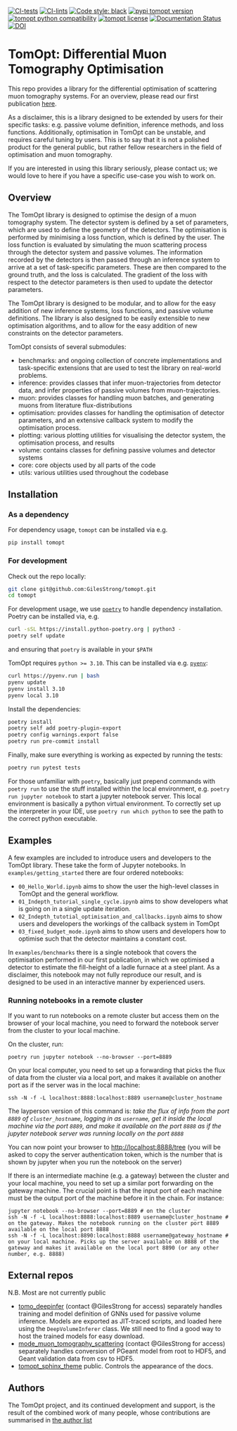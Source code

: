 [![CI-tests](https://github.com/GilesStrong/tomopt/actions/workflows/tests.yml/badge.svg)](https://github.com/GilesStrong/tomopt/actions)
[![CI-lints](https://github.com/GilesStrong/tomopt/actions/workflows/linting.yml/badge.svg)](https://github.com/GilesStrong/tomopt/actions)
[![Code style: black](https://img.shields.io/badge/code%20style-black-000000.svg)](https://github.com/psf/black)
[![pypi tomopt version](https://img.shields.io/pypi/v/tomopt.svg)](https://pypi.python.org/pypi/tomopt)
[![tomopt python compatibility](https://img.shields.io/pypi/pyversions/tomopt.svg)](https://pypi.python.org/pypi/tomopt) [![tomopt license](https://img.shields.io/pypi/l/tomopt.svg)](https://pypi.python.org/pypi/tomopt)
[![Documentation Status](https://readthedocs.org/projects/tomopt/badge/?version=stable)](https://tomopt.readthedocs.io/en/latest/?badge=stable)
[![DOI](https://zenodo.org/badge/DOI/10.5281/zenodo.10673885.svg)](https://doi.org/10.5281/zenodo.10673885)

# TomOpt: Differential Muon Tomography Optimisation

This repo provides a library for the differential optimisation of scattering muon tomography systems. For an overview, please read our first publication [here](https://arxiv.org/abs/2309.14027).

As a disclaimer, this is a library designed to be extended by users for their specific tasks: e.g. passive volume definition, inference methods, and loss functions. Additionally, optimisation in TomOpt can be unstable, and requires careful tuning by users. This is to say that it is not a polished product for the general public, but rather fellow researchers in the field of optimisation and muon tomography.

If you are interested in using this library seriously, please contact us;  we would love to here if you have a specific use-case you wish to work on.


## Overview

The TomOpt library is designed to optimise the design of a muon tomography system. The detector system is defined by a set of parameters, which are used to define the geometry of the detectors. The optimisation is performed by minimising a loss function, which is defined by the user. The loss function is evaluated by simulating the muon scattering process through the detector system and passive volumes. The information recorded by the detectors is then passed through an inference system to arrive at a set of task-specific parameters. These are then compared to the ground truth, and the loss is calculated. The gradient of the loss with respect to the detector parameters is then used to update the detector parameters.

The TomOpt library is designed to be modular, and to allow for the easy addition of new inference systems, loss functions, and passive volume definitions. The library is also designed to be easily extensible to new optimisation algorithms, and to allow for the easy addition of new constraints on the detector parameters.

TomOpt consists of several submodules:

- benchmarks: and ongoing collection of concrete implementations and task-specific extensions that are used to test the library on real-world problems.
- inference: provides classes that infer muon-trajectories from detector data, and infer properties of passive volumes from muon-trajectories.
- muon: provides classes for handling muon batches, and generating muons from literature flux-distributions
- optimisation: provides classes for handling the optimisation of detector parameters, and an extensive callback system to modify the optimisation process.
- plotting: various plotting utilities for visualising the detector system, the optimisation process, and results
- volume: contains classes for defining passive volumes and detector systems
- core: core objects used by all parts of the code
- utils: various utilities used throughout the codebase

## Installation

### As a dependency

For dependency usage, `tomopt` can be installed via e.g. 

```bash
pip install tomopt
```

### For development

Check out the repo locally:

```bash
git clone git@github.com:GilesStrong/tomopt.git
cd tomopt
```

For development usage, we use [`poetry`](https://python-poetry.org/docs/#installing-with-the-official-installer) to handle dependency installation.
Poetry can be installed via, e.g.

```bash
curl -sSL https://install.python-poetry.org | python3 -
poetry self update
```

and ensuring that `poetry` is available in your `$PATH`

TomOpt requires `python >= 3.10`. This can be installed via e.g. [`pyenv`](https://github.com/pyenv/pyenv):

```bash
curl https://pyenv.run | bash
pyenv update
pyenv install 3.10
pyenv local 3.10
```

Install the dependencies:

```bash
poetry install
poetry self add poetry-plugin-export
poetry config warnings.export false
poetry run pre-commit install
```

Finally, make sure everything is working as expected by running the tests:
 
```bash
poetry run pytest tests
```

For those unfamiliar with `poetry`, basically just prepend commands with `poetry run` to use the stuff installed within the local environment, e.g. `poetry run jupyter notebook` to start a jupyter notebook server. This local environment is basically a python virtual environment. To correctly set up the interpreter in your IDE, use `poetry run which python` to see the path to the correct python executable.

## Examples

A few examples are included to introduce users and developers to the TomOpt library. These take the form of Jupyter notebooks. In `examples/getting_started` there are four ordered notebooks:

- `00_Hello_World.ipynb` aims to show the user the high-level classes in TomOpt and the general workflow.
- `01_Indepth_tutorial_single_cycle.ipynb` aims to show developers what is going on in a single update iteration.
- `02_Indepth_tutotial_optimisation_and_callbacks.ipynb` aims to show users and developers the workings of the callback system in TomOpt
- `03_fixed_budget_mode.ipynb` aims to show users and developers how to optimise such that the detector maintains a constant cost.

In `examples/benchmarks` there is a single notebook that covers the optimisation performed in our first publication, in which we optimised a detector to estimate the fill-height of a ladle furnace at a steel plant. As a disclaimer, this notebook may not fully reproduce our result, and is designed to be used in an interactive manner by experienced users.


### Running notebooks in a remote cluster

If you want to run notebooks on a remote cluster but access them on the browser of your local machine, you need to forward the notebook server from the cluster to your local machine.

On the cluster, run:
```
poetry run jupyter notebook --no-browser --port=8889
```

On your local computer, you need to set up a forwarding that picks the flux of data from the cluster via a local port, and makes it available on another port as if the server was in the local machine:
```
ssh -N -f -L localhost:8888:localhost:8889 username@cluster_hostname
```

The layperson version of this command is: *take the flux of info from the port `8889` of `cluster_hostname`, logging in as `username`, get it inside the local machine via the port `8889`, and make it available on the port `8888` as if the jupyter notebook server was running locally on the port `8888`*

You can now point your browser to [http://localhost:8888/tree](http://localhost:8888/tree) (you will be asked to copy the server authentication token, which is the number that is shown by jupyter when you run the notebook on the server)

If there is an intermediate machine (e.g. a gateway) between the cluster and your local machine, you need to set up a similar port forwarding on the gateway machine. The crucial point is that the input port of each machine must be the output port of the machine before it in the chain. For instance:
```
jupyter notebook --no-browser --port=8889 # on the cluster
ssh -N -f -L localhost:8888:localhost:8889 username@cluster_hostname # on the gateway. Makes the notebook running on the cluster port 8889 available on the local port 8888
ssh -N -f -L localhost:8890:localhost:8888 username@gateway_hostname # on your local machine. Picks up the server available on 8888 of the gateway and makes it available on the local port 8890 (or any other number, e.g. 8888)
```

## External repos

N.B. Most are not currently public

- [tomo_deepinfer](https://github.com/GilesStrong/mode_muon_tomo_inference) (contact @GilesStrong for access) separately handles training and model definition of GNNs used for passive volume inference. Models are exported as JIT-traced scripts, and loaded here using the `DeepVolumeInferer` class. We still need to find a good way to host the trained models for easy download.
- [mode_muon_tomography_scattering](https://github.com/GilesStrong/mode_muon_tomography_scattering)  (contact @GilesStrong for access) separately handles conversion of PGeant model from root to HDF5, and Geant validation data from csv to HDF5.
- [tomopt_sphinx_theme](https://github.com/GilesStrong/tomopt_sphinx_theme) public. Controls the appearance of the docs.

## Authors

The TomOpt project, and its continued development and support, is the result of the combined work of many people, whose contributions are summarised in [the author list](https://github.com/GilesStrong/tomopt/blob/main/AUTHORS.md)